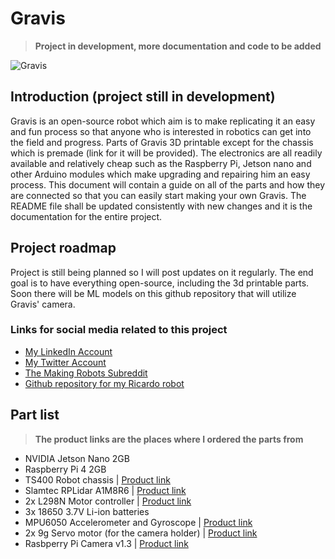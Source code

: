 # Gravis
> **Project in development, more documentation and code to be added**

![Gravis](https://github.com/dimitarbez/Gravis/blob/main/images/gravis2.jpg?raw=true)

## Introduction (project still in development)
Gravis is an open-source robot which aim is to make replicating it an easy and fun process so that anyone who is interested in robotics can get into the field and progress. Parts of Gravis 3D printable except for the chassis which is premade (link for it will be provided). The electronics are all readily available and relatively cheap such as the Raspberry Pi, Jetson nano and other Arduino modules which make upgrading and repairing him an easy process. This document will contain a guide on all of the parts and how they are connected so that you can easily start making your own Gravis. The README file shall be updated consistently with new changes and it is the documentation for the entire project.

## Project roadmap
Project is still being planned so I will post updates on it regularly. The end goal is to have everything open-source, including the 3d printable parts. Soon there will be ML models on this github repository that will utilize Gravis' camera.
  ### Links for social media related to this project ###
  - [My LinkedIn Account](https://www.linkedin.com/in/dimitar-bezhanovski/)
  - [My Twitter Account](https://twitter.com/bezhanovski)
  - [The Making Robots Subreddit](https://www.reddit.com/r/makingrobots/)
  - [Github repository for my Ricardo robot](https://github.com/dimitarbez/Ricardo)

## Part list
  > **The product links are the places where I ordered the parts from**
  - NVIDIA Jetson Nano 2GB
  - Raspberry Pi 4 2GB
  - TS400 Robot chassis | [Product link](https://www.aliexpress.com/item/32966785172.html?spm=a2g0o.9042311.0.0.27424c4do5r4TH)
  - Slamtec RPLidar A1M8R6 | [Product link](https://www.dfrobot.com/product-1125.html)
  - 2x L298N Motor controller | [Product link](https://www.aliexpress.com/item/33012645746.html?spm=a2g0o.9042311.0.0.27424c4dGmtTvO)
  - 3x 18650 3.7V Li-ion batteries
  - MPU6050 Accelerometer and Gyroscope | [Product link](https://www.aliexpress.com/item/32340949017.html?spm=a2g0o.productlist.0.0.a95832a5qxBww1&algo_pvid=981da1eb-5f62-4149-9e9a-a396d7ae606d&algo_exp_id=981da1eb-5f62-4149-9e9a-a396d7ae606d-0&pdp_ext_f=%7B%22sku_id%22%3A%2210000000609322940%22%7D&pdp_pi=-1%3B1.16%3B-1%3B-1%40salePrice%3BUSD%3Bsearch-mainSearch)
  - 2x 9g Servo motor (for the camera holder) | [Product link](https://www.aliexpress.com/item/4000903734519.html?spm=a2g0o.productlist.0.0.421a5deaZENHVL&algo_pvid=67ecde94-4cdf-4ab3-bc57-f7a76f9d21d8&algo_exp_id=67ecde94-4cdf-4ab3-bc57-f7a76f9d21d8-1&pdp_ext_f=%7B%22sku_id%22%3A%2212000021325362154%22%7D&pdp_pi=-1%3B5.19%3B-1%3B-1%40salePrice%3BUSD%3Bsearch-mainSearch)
  - Rasbperry Pi Camera v1.3 | [Product link](https://www.aliexpress.com/item/32988983058.html?spm=a2g0o.productlist.0.0.d2c6601dINeh3L&algo_pvid=2dc3068e-94cb-4ead-babf-3f1e0dea7f04&algo_exp_id=2dc3068e-94cb-4ead-babf-3f1e0dea7f04-0&pdp_ext_f=%7B%22sku_id%22%3A%2266896320728%22%7D&pdp_pi=-1%3B4.15%3B-1%3B-1%40salePrice%3BUSD%3Bsearch-mainSearch)
